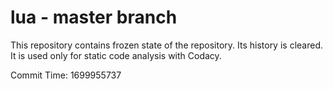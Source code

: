 # lua - master branch

This repository contains frozen state of the repository.
Its history is cleared. It is used only for static code
analysis with Codacy.

Commit Time: 1699955737